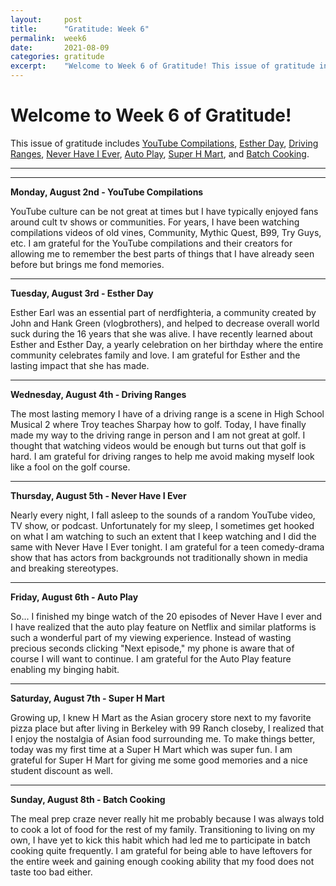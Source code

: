 ```yaml
---
layout:     post
title:      "Gratitude: Week 6"
permalink:  week6
date:       2021-08-09
categories: gratitude
excerpt:    "Welcome to Week 6 of Gratitude! This issue of gratitude includes YouTube Compilations, Esther Day, Driving Ranges, Never Have I Ever, Auto Play, Super H Mart, and Batch Cooking."
---
```


# Welcome to Week 6 of Gratitude!

This issue of gratitude includes [YouTube Compilations](#monday), [Esther Day](#tuesday), [Driving Ranges](#wednesday), [Never Have I Ever](#thursday), [Auto Play](#friday), [Super H Mart](#saturday), and [Batch Cooking](#sunday).

---
---
<p></p>

**<a name="monday">Monday, August 2nd - YouTube Compilations</a>**

YouTube culture can be not great at times but I have typically enjoyed fans around cult tv shows or communities. For years, I have been watching compilations videos of old vines, Community, Mythic Quest, B99, Try Guys, etc. I am grateful for the YouTube compilations and their creators for allowing me to remember the best parts of things that I have already seen before but brings me fond memories.

---
<p></p>

**<a name="tuesday">Tuesday, August 3rd - Esther Day</a>**

Esther Earl was an essential part of nerdfighteria, a community created by John and Hank Green (vlogbrothers), and helped to decrease overall world suck during the 16 years that she was alive. I have recently learned about Esther and Esther Day, a yearly celebration on her birthday where the entire community celebrates family and love. I am grateful for Esther and the lasting impact that she has made.

---
<p></p>

**<a name="wednesday">Wednesday, August 4th - Driving Ranges</a>**

The most lasting memory I have of a driving range is a scene in High School Musical 2 where Troy teaches Sharpay how to golf. Today, I have finally made my way to the driving range in person and I am not great at golf. I thought that watching videos would be enough but turns out that golf is hard. I am grateful for driving ranges to help me avoid making myself look like a fool on the golf course. 

---
<p></p>

**<a name="thursday">Thursday, August 5th - Never Have I Ever</a>**

Nearly every night, I fall asleep to the sounds of a random YouTube video, TV show, or podcast. Unfortunately for my sleep, I sometimes get hooked on what I am watching to such an extent that I keep watching and I did the same with Never Have I Ever tonight. I am grateful for a teen comedy-drama show that has actors from backgrounds not traditionally shown in media and breaking stereotypes.

---
<p></p>

**<a name="friday">Friday, August 6th - Auto Play</a>**

So... I finished my binge watch of the 20 episodes of Never Have I ever and I have realized that the auto play feature on Netflix and similar platforms is such a wonderful part of my viewing experience. Instead of wasting precious seconds clicking "Next episode," my phone is aware that of course I will want to continue. I am grateful for the Auto Play feature enabling my binging habit.

---
<p></p>

**<a name="saturday">Saturday, August 7th - Super H Mart</a>**

Growing up, I knew H Mart as the Asian grocery store next to my favorite pizza place but after living in Berkeley with 99 Ranch closeby, I realized that I enjoy the nostalgia of Asian food surrounding me. To make things better, today was my first time at a Super H Mart which was super fun. I am grateful for Super H Mart for giving me some good memories and a nice student discount as well.

---
<p></p>

**<a name="sunday">Sunday, August 8th - Batch Cooking</a>**

The meal prep craze never really hit me probably because I was always told to cook a lot of food for the rest of my family. Transitioning to living on my own, I have yet to kick this habit which had led me to participate in batch cooking quite frequently. I am grateful for being able to have leftovers for the entire week and gaining enough cooking ability that my food does not taste too bad either.